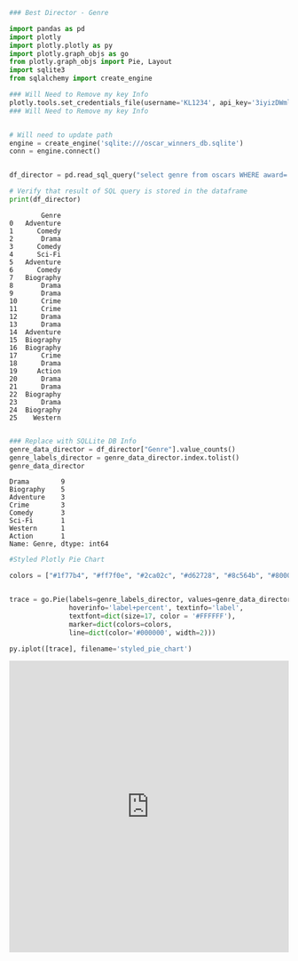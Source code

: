

```python
### Best Director - Genre

import pandas as pd
import plotly
import plotly.plotly as py
import plotly.graph_objs as go
from plotly.graph_objs import Pie, Layout
import sqlite3 
from sqlalchemy import create_engine

### Will Need to Remove my key Info
plotly.tools.set_credentials_file(username='KL1234', api_key='3iyizDWmlaV1O65Zip4N')
### Will Need to Remove my key Info


# Will need to update path
engine = create_engine('sqlite:///oscar_winners_db.sqlite')
conn = engine.connect()


df_director = pd.read_sql_query("select genre from oscars WHERE award='Directing'", conn)

# Verify that result of SQL query is stored in the dataframe
print(df_director)

```

            Genre
    0   Adventure
    1      Comedy
    2       Drama
    3      Comedy
    4      Sci-Fi
    5   Adventure
    6      Comedy
    7   Biography
    8       Drama
    9       Drama
    10      Crime
    11      Crime
    12      Drama
    13      Drama
    14  Adventure
    15  Biography
    16  Biography
    17      Crime
    18      Drama
    19     Action
    20      Drama
    21      Drama
    22  Biography
    23      Drama
    24  Biography
    25    Western
    


```python

### Replace with SQLLite DB Info
genre_data_director = df_director["Genre"].value_counts()
genre_labels_director = genre_data_director.index.tolist()
genre_data_director
```




    Drama        9
    Biography    5
    Adventure    3
    Crime        3
    Comedy       3
    Sci-Fi       1
    Western      1
    Action       1
    Name: Genre, dtype: int64




```python
#Styled Plotly Pie Chart

colors = ["#1f77b4", "#ff7f0e", "#2ca02c", "#d62728", "#8c564b", "#800080", "#C5B358", "#FF1493"]


trace = go.Pie(labels=genre_labels_director, values=genre_data_director,
               hoverinfo='label+percent', textinfo='label',
               textfont=dict(size=17, color = '#FFFFFF'),
               marker=dict(colors=colors,
               line=dict(color='#000000', width=2)))

py.iplot([trace], filename='styled_pie_chart')
```




<iframe id="igraph" scrolling="no" style="border:none;" seamless="seamless" src="https://plot.ly/~KL1234/1.embed" height="525px" width="100%"></iframe>



